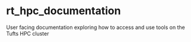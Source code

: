 # rt_hpc_documentation
User facing documentation exploring how to access and use tools on the Tufts HPC cluster
